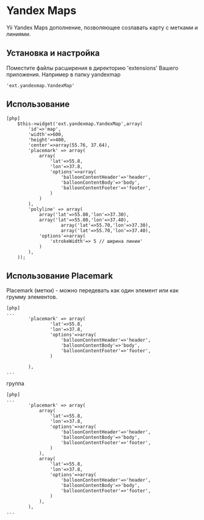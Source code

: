 Yandex Maps
==========

Yii Yandex Maps дополнение, позволяющее созлавать карту с метками и линиями. 

Установка и настройка
---------------------

Поместите файлы расширения в директорию 'extensions' Вашего приложения. Например в папку yandexmap

~~~
'ext.yandexmap.YandexMap'
~~~

Использование
-----

~~~
[php]
	$this->widget('ext.yandexmap.YandexMap',array(
		'id'=>'map',
		'width'=>600,
		'height'=>400,
		'center'=>array(55.76, 37.64),
		'placemark' => array(
			array(
				'lat'=>55.8,
				'lon'=>37.8,
				'options'=>array(
					'balloonContentHeader'=>'header',
					'balloonContentBody'=>'body',
					'balloonContentFooter'=>'footer',
				)
			)
		),
		'polyline' => array(
			array('lat'=>55.80,'lon'=>37.30),
			array('lat'=>55.80,'lon'=>37.40),
            		array('lat'=>55.70,'lon'=>37.30),
            		array('lat'=>55.70,'lon'=>37.40),
			'options'=>array(
				'strokeWidth'=> 5 // ширина линии'
			)
		),
	));

~~~

Использование Placemark
---

Placemark (метки) - можно передевать как один элемент или как грумму элементов.

~~~
[php]
...
		'placemark' => array(
				'lat'=>55.8,
				'lon'=>37.8,
				'options'=>array(
					'balloonContentHeader'=>'header',
					'balloonContentBody'=>'body',
					'balloonContentFooter'=>'footer',
				)
			
		),
...

~~~

группа

~~~
[php]
...
		'placemark' => array(
			array(
				'lat'=>55.8,
				'lon'=>37.8,
				'options'=>array(
					'balloonContentHeader'=>'header',
					'balloonContentBody'=>'body',
					'balloonContentFooter'=>'footer',
				)
			),
			array(
				'lat'=>55.8,
				'lon'=>37.8,
				'options'=>array(
					'balloonContentHeader'=>'header',
					'balloonContentBody'=>'body',
					'balloonContentFooter'=>'footer',
				)
			),
		),
...

~~~